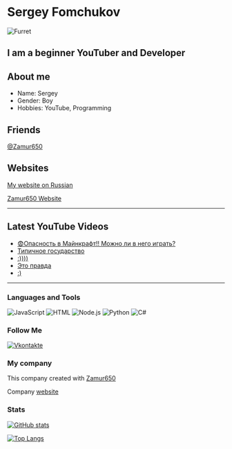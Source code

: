 # Sergey Fomchukov

![Furret](https://raw.githubusercontent.com/Zamur650/Zamur650/main/furret.gif)

## I am a beginner YouTuber and Developer

## About me

* Name: Sergey
* Gender: Boy
* Hobbies: YouTube, Programming

## Friends
[@Zamur650](github.com/Zamur650)

## Websites
[My website on Russian](https://Bananchik204.github.io/)

[Zamur650 Website](https://Zamur650.github.io/)

---
## Latest YouTube Videos

<!-- YOUTUBE:START -->
- [😨Опасность в Майнкрафт!! Можно ли в него играть?](https://www.youtube.com/watch?v=5iZEiVwfKjU)
- [Типичное государство](https://www.youtube.com/watch?v=eY4IQD-sJCA)
- [:&rpar;&rpar;&rpar;&rpar;](https://www.youtube.com/watch?v=bYRzWrfmLoY)
- [Это правда](https://www.youtube.com/watch?v=Ar2YDNktIQg)
- [:&rpar;](https://www.youtube.com/watch?v=CE-uOPYFyOQ)
<!-- YOUTUBE:END -->
---

 ### Languages and Tools
![JavaScript](https://img.shields.io/badge/-JavaScript-090909?style=for-the-badge&logo=JavaScript)
![HTML](https://img.shields.io/badge/-HTML5-e05d3a?style=for-the-badge&logo=html5&logoColor=FFFFFF)
![Node.js](https://img.shields.io/badge/-Node.js-7fbd42?style=for-the-badge&logo=Node.js&logoColor=FFFFFF)
![Python](https://img.shields.io/badge/-Python-E9D54D?style=for-the-badge&logo=Python)
![C#](https://img.shields.io/badge/-C%23-E9D54D?style=for-the-badge&logo=C%23)

### Follow Me
[![Vkontakte](https://img.shields.io/badge/-Vkontakte-4F7DB3?style=for-the-badge&logo=Vk&logoColor=FFFFFF)](https://vk.com/sfomchukov)

### My company
This company created with [Zamur650](https://github.com/Zamur650)

Company [website](https://korovskaya-enterteiment.github.io)

### Stats
[![GitHub stats](https://github-readme-stats.vercel.app/api?username=Bananchik204&show_icons=true)](https://github.com/anuraghazra/github-readme-stats)

[![Top Langs](https://github-readme-stats.vercel.app/api/top-langs/?username=Bananchik204)](https://github.com/anuraghazra/github-readme-stats)

